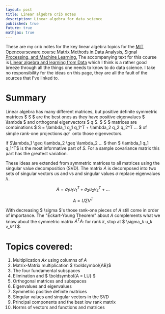 ```yaml
---
layout: post
title: Linear algebra crib notes
description: Linear algebra for data science
published: true
future: true
mathjax: true
---
```


These are my crib notes for the key linear algebra topics for the [MIT Opencourseware course Matrix Methods in Data Analysis, Signal Processing, and Machine Learning.](https://ocw.mit.edu/courses/mathematics/18-065-matrix-methods-in-data-analysis-signal-processing-and-machine-learning-spring-2018/) The accompanying text for this course is [Linear algebra and learning from Data](https://math.mit.edu/~gs/learningfromdata/) which I think is a rather good breeze through all the things one needs to know to do data science. I take no responsibility for the ideas on this page, they are all the fault of the sources that I've linked to.

# Summary

Linear algebra has many different matrices, but positive definite symmetric matrices $ S $ are the best ones as they have positive eigenvalues $ \lambda $ and orthogonal eigenvectors $ q $. $ S $ matrices are combinations $ S = \lambda_1 q_1 q_1^T + \lambda_2 q_2 q_2^T ... $ of simple rank-one projections $qq^T$ onto those eigenvectors.

If $\lambda_1 \geq \lambda_2 \geq \lambda_2 ... $ then $ \lambda_1 q_1 q_1^T$ is the most informative part of $S$. For a sample covariance matrix this part has the greatest variation.

These ideas are extended from symmetric matrices to all matrices using the singular value decomposition (SVD). The matrix $A$ is decomposed into two sets of singular vectors $u$s and $v$s and singular values $\sigma$ replace eigenvalues $\lambda$.

$$ A = \sigma_1 u_1 v_1^T + \sigma_2 u_2 v_2^T + ... $$

$$ A = U \Sigma V^T $$

With decreasing $ \sigma $'s those rank-one pieces of $A$ still come in order of importance. The "Eckart-Young Theorem" about $A$ complements what we know about the symmetric matrix $A^T A$: for rank $k$, stop at $ \sigma_k u_k v_k^T$.

# Topics covered:

1. Multiplication $Ax$ using columns of $A$
1. Matrix-Matrix multiplication $ \boldsymbol{AB}$
1. The four fundamental subspaces
1. Elimination and $ \boldsymbol{A = LU} $
1. Orthogonal matrices and subspaces
1. Eigenvalues and eigenvalues
1. Symmetric positive definite matrices
1. Singular values and singular vectors in the SVD
1. Principal components and the best low rank matrix
1. Norms of vectors and functions and matrices